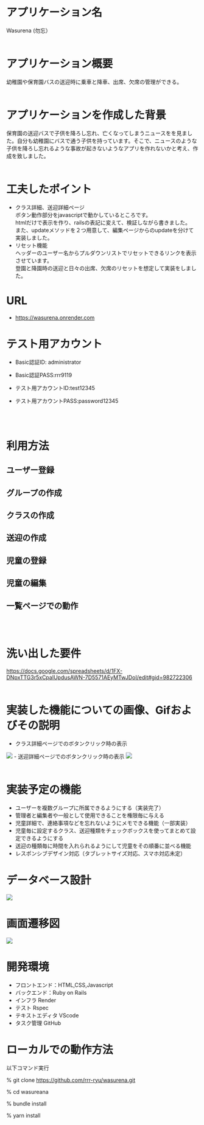 # アプリケーション名
Wasurena (勿忘）
<br>
<br>

# アプリケーション概要
幼稚園や保育園バスの送迎時に乗車と降車、出席、欠席の管理ができる。
<br>
<br>

# アプリケーションを作成した背景
保育園の送迎バスで子供を降ろし忘れ、亡くなってしまうニュースをを見ました。自分も幼稚園にバスで通う子供を持っています。そこで、ニュースのような子供を降ろし忘れるような事故が起きないようなアプリを作れないかと考え、作成を致しました。
<br>
<br>

# 工夫したポイント
- クラス詳細、送迎詳細ページ</br>
    ボタン動作部分をjavascriptで動かしているところです。</br>
    htmlだけで表示を作り、railsの表記に変えて、検証しながら書きました。</br>
    また、updateメソッドを２つ用意して、編集ページからのupdateを分けて実装しました。
- リセット機能</br>
    ヘッダーのユーザー名からプルダウンリストでリセットできるリンクを表示させています。</br>
    登園と降園時の送迎と日々の出席、欠席のリセットを想定して実装をしました。


# URL
- https://wasurena.onrender.com

# テスト用アカウント
- Basic認証ID: administrator

- Basic認証PASS:rrr9119

- テスト用アカウントID:test12345

- テスト用アカウントPASS:password12345

<br>
<br>


# 利用方法
## ユーザー登録
    
## グループの作成

## クラスの作成

## 送迎の作成

## 児童の登録

## 児童の編集

## 一覧ページでの動作
<br>
<br>

# 洗い出した要件
https://docs.google.com/spreadsheets/d/1FX-DNpxTTG3r5xCpaIUpdusAWN-7D5571AEyMTwJDoI/edit#gid=982722306
<br>
<br>

# 実装した機能についての画像、Gifおよびその説明
- クラス詳細ページでのボタンクリック時の表示
<img src="app/assets/images/teamshow.png">
- 送迎詳細ページでのボタンクリック時の表示
<img src="app/assets/images/pickupshow.png">
<br>
<br>

# 実装予定の機能
- ユーザーを複数グループに所属できるようにする（実装完了）
- 管理者と編集者や一般として使用できることを権限毎に与える
- 児童詳細で、連絡事項などを忘れないようにメモできる機能（一部実装）
- 児童毎に設定するクラス、送迎種類をチェックボックスを使ってまとめて設定できるようにする
- 送迎の種類毎に時間を入れられるようにして児童をその順番に並べる機能
- レスポンシブデザイン対応（タブレットサイズ対応、スマホ対応未定）

# データベース設計

<img src="table_design.png">

# 画面遷移図
<img src="flow_chart.png">

# 開発環境
- フロントエンド：HTML,CSS,Javascript
- バックエンド：Ruby on Rails
- インフラ Render
- テスト Rspec
- テキストエディタ VScode
- タスク管理 GitHub
  
# ローカルでの動作方法
以下コマンド実行

% git clone https://github.com/rrr-ryu/wasurena.git

% cd wasureana

% bundle install

% yarn install


  